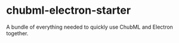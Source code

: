 # chubml-electron-starter
A bundle of everything needed to quickly use ChubML and Electron together.
